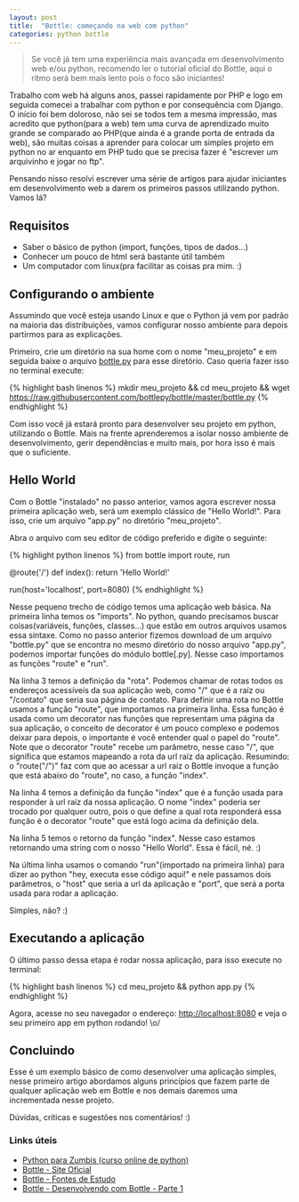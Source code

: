 ```yaml
---
layout: post
title:  "Bottle: começando na web com python"
categories: python bottle
---
```

> Se você já tem uma experiência mais avançada em desenvolvimento web e/ou python, recomendo ler o tutorial oficial do Bottle, aqui o ritmo será bem mais lento pois o foco são iniciantes!

Trabalho com web há alguns anos, passei rapidamente por PHP e logo em seguida comecei a trabalhar com python e por consequência com Django. O início foi bem doloroso, não sei se todos tem a mesma impressão, mas acredito que python(para a web) tem uma curva de aprendizado muito grande se comparado ao PHP(que ainda é a grande porta de entrada da web), são muitas coisas a aprender para colocar um simples projeto em python no ar  enquanto em PHP tudo que se precisa fazer é "escrever um arquivinho e jogar no ftp".

Pensando nisso resolvi escrever uma série de artigos para ajudar iniciantes em desenvolvimento web a darem os primeiros passos utilizando python. Vamos lá?

## Requisitos

- Saber o básico de python (import, funções, tipos de dados...)
- Conhecer um pouco de html será bastante útil também
- Um computador com linux(pra facilitar as coisas pra mim. :)

## Configurando o ambiente

Assumindo que você esteja usando Linux e que o Python já vem por padrão na maioria das distribuições, vamos configurar nosso ambiente para depois partirmos para as explicações.

Primeiro, crie um diretório na sua home com o nome "meu_projeto" e em seguida baixe o arquivo [bottle.py](https://raw.githubusercontent.com/bottlepy/bottle/master/bottle.py) para esse diretório. Caso queria fazer isso no terminal execute:

{% highlight bash linenos %}
mkdir meu_projeto && cd meu_projeto && wget https://raw.githubusercontent.com/bottlepy/bottle/master/bottle.py
{% endhighlight %}

Com isso você já estará pronto para desenvolver seu projeto em python, utilizando o Bottle. Mais na frente aprenderemos a isolar nosso ambiente de desenvolvimento, gerir dependências e muito mais, por hora isso é mais que o suficiente.

## Hello World

Com o Bottle "instalado" no passo anterior, vamos agora escrever nossa primeira aplicação web, será um exemplo clássico de "Hello World!". Para isso, crie um arquivo "app.py" no diretório "meu_projeto".

Abra o arquivo com seu editor de código preferido e digite o seguinte:

{% highlight python linenos %}
from bottle import route, run

@route('/')
def index():
    return 'Hello World!'

run(host='localhost', port=8080)
{% endhighlight %}

Nesse pequeno trecho de código temos uma aplicação web básica. Na primeira linha temos os "imports". No python, quando precisamos buscar coisas(variáveis, funções, classes...) que estão em outros arquivos usamos essa sintaxe. Como no passo anterior fizemos download de um arquivo "bottle.py" que se encontra no mesmo diretório do nosso arquivo "app.py", podemos importar funções do módulo bottle[.py]. Nesse caso importamos as funções "route" e "run".

Na linha 3 temos a definição da "rota". Podemos chamar de rotas todos os endereços acessíveis da sua aplicação web, como "/" que é a raíz ou "/contato" que seria sua página de contato. Para definir uma rota no Bottle usamos a função "route", que importamos na primeira linha. Essa função é usada como um decorator nas funções que representam uma página da sua aplicação, o conceito de decorator é um pouco complexo e podemos deixar para depois, o importante é você entender qual o papel do "route". Note que o decorator "route" recebe um parâmetro, nesse caso "/", que significa que estamos mapeando a rota da url raíz da aplicação. Resumindo: o "route("/")" faz com que ao acessar a url raíz o Bottle invoque a função que está abaixo do "route", no caso, a função "index".

Na linha 4 temos a definição da função "index" que é a função usada para responder à url raíz da nossa aplicação. O nome "index" poderia ser trocado por qualquer outro, pois o que define a qual rota responderá essa função é o decorator "route" que está logo acima da definição dela.

Na linha 5 temos o retorno da função "index". Nesse caso estamos retornando uma string com o nosso "Hello World". Essa é fácil, né. :)

Na última linha usamos o comando "run"(importado na primeira linha) para dizer ao python "hey, executa esse código aqui!" e nele passamos dois parâmetros, o "host" que seria a url da aplicação e "port", que será a porta usada para rodar a aplicação.

Simples, não? :)

## Executando a aplicação

O último passo dessa etapa é rodar nossa aplicação, para isso execute no terminal:  

{% highlight bash linenos %}
cd meu_projeto && python app.py
{% endhighlight %}

Agora, acesse no seu navegador o endereço: [http://localhost:8080](http://localhost:8080) e veja o seu primeiro app em python rodando! \o/

## Concluindo

Esse é um exemplo básico de como desenvolver uma aplicação simples, nesse primeiro artigo abordamos alguns princípios que fazem parte de qualquer aplicação web em Bottle e nos demais daremos uma incrementada nesse projeto.

Dúvidas, críticas e sugestões nos comentários! :)

### Links úteis

- [Python para Zumbis (curso online de python)](http://pycursos.com/python-para-zumbis/)
- [Bottle - Site Oficial](http://bottlepy.org)
- [Bottle - Fontes de Estudo](https://ericstk.wordpress.com/2014/12/03/bottle-framework-fontes-de-estudos/)
- [Bottle - Desenvolvendo com Bottle - Parte 1](http://pythonclub.com.br/desenvolvendo-com-bottle-parte-1.html)